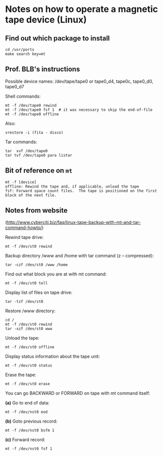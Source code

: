 # Notes on how to operate a magnetic tape device (Linux)

## Find out which package to install

```shell
cd /usr/ports
make search key=mt
```

## Prof. BLB's instructions

Possible device names: /dev/tape/tape0 or tape0_d4, tape0c, tape0_d0, tape0_d7

Shell commands:

```shell
mt -f /dev/tape0 rewind
mt -f /dev/tape0 fsf 1  # it was necessary to skip the end-of-file
mt -f /dev/tape0 offline
```

Also:

```
vrestore -i (fita - disco)
```

Tar commands:

```shell
tar  xvf /dev/tape0 
tar tvf /dev/tape0 para listar
```

## Bit of reference on `mt`

```
mt -f [device]
offline: Rewind the tape and, if applicable, unload the tape
fsf: Forward space count files.  The tape is positioned on the first block of the next file.
```


## Notes from website

(http://www.cyberciti.biz/faq/linux-tape-backup-with-mt-and-tar-command-howto/)

Rewind tape drive:

```shell
mt -f /dev/st0 rewind
```

Backup directory /www and /home with tar command (z – compressed):

```shell
tar -czf /dev/st0 /www /home
```

Find out what block you are at with mt command:

```shell
mt -f /dev/st0 tell
```

Display list of files on tape drive:

```shell
tar -tzf /dev/st0
```

Restore /www directory:

```shell
cd /
mt -f /dev/st0 rewind
tar -xzf /dev/st0 www
```

Unload the tape:

```shell
mt -f /dev/st0 offline
```

Display status information about the tape unit:

```shell
mt -f /dev/st0 status
```

Erase the tape:

```shell
mt -f /dev/st0 erase
```

You can go BACKWARD or FORWARD on tape with mt command itself:

**(a)** Go to end of data:
```shell
mt -f /dev/nst0 eod
```

**(b)** Goto previous record:
```shell
mt -f /dev/nst0 bsfm 1
```

**(c)** Forward record:
```shell
mt -f /dev/nst0 fsf 1
```
